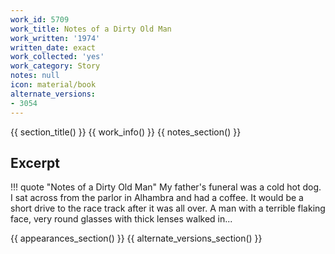 ```yaml
---
work_id: 5709
work_title: Notes of a Dirty Old Man
work_written: '1974'
written_date: exact
work_collected: 'yes'
work_category: Story
notes: null
icon: material/book
alternate_versions:
- 3054
---
```


{{ section_title() }}
{{ work_info() }}
{{ notes_section() }}
## Excerpt
!!! quote "Notes of a Dirty Old Man"
    My father's funeral was a cold hot dog. I sat across from the parlor in Alhambra and had a coffee. It would be a short drive to the race track after it was all over. A man with a terrible flaking face, very round glasses with thick lenses walked in...

{{ appearances_section() }}
{{ alternate_versions_section() }}